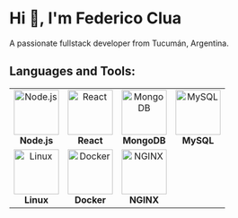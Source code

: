 # Hi 👋, I'm Federico Clua

A passionate fullstack developer from Tucumán, Argentina.

## Languages and Tools:

<table align="center">
  <tr>
    <td align="center">
      <img src="https://cdn.jsdelivr.net/gh/devicons/devicon/icons/nodejs/nodejs-original.svg" alt="Node.js" width="80" height="80"/>
      <br><b>Node.js</b>
    </td>
    <td align="center">
      <img src="https://cdn.jsdelivr.net/gh/devicons/devicon/icons/react/react-original.svg" alt="React" width="80" height="80"/>
      <br><b>React</b>
    </td>
    <td align="center">
      <img src="https://cdn.jsdelivr.net/gh/devicons/devicon/icons/mongodb/mongodb-original.svg" alt="MongoDB" width="80" height="80"/>
      <br><b>MongoDB</b>
    </td>
    <td align="center">
      <img src="https://cdn.jsdelivr.net/gh/devicons/devicon/icons/mysql/mysql-original.svg" alt="MySQL" width="80" height="80"/>
      <br><b>MySQL</b>
    </td>
  </tr>
  <tr>
    <td align="center">
      <img src="https://cdn.jsdelivr.net/gh/devicons/devicon/icons/linux/linux-original.svg" alt="Linux" width="80" height="80"/>
      <br><b>Linux</b>
    </td>
    <td align="center">
      <img src="https://cdn.jsdelivr.net/gh/devicons/devicon/icons/docker/docker-original.svg" alt="Docker" width="80" height="80"/>
      <br><b>Docker</b>
    </td>
    <td align="center">
      <img src="https://cdn.jsdelivr.net/gh/devicons/devicon/icons/nginx/nginx-original.svg" alt="NGINX" width="80" height="80"/>
      <br><b>NGINX</b>
    </td>
    <td align="center">
      <!-- Espacio en blanco para equilibrio -->
    </td>
  </tr>
</table>

